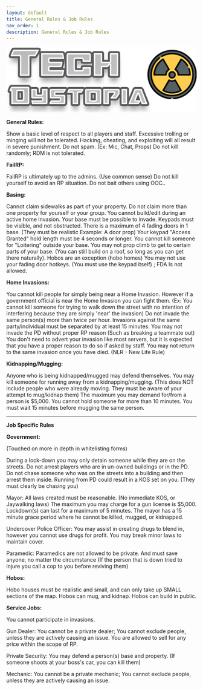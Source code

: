 ```yaml
---
layout: default
title: General Rules & Job Rules
nav_order: 1
description: General Rules & Job Rules
---
```


![smol](https://github.com/McTiddies4Lunch/McTiddies4Lunch.github.io/blob/main/assets/TDBanner.png?raw=true)


**General Rules:**

Show a basic level of respect to all players and staff. Excessive trolling or minging will not be tolerated. Hacking, cheating, and exploiting will all result in severe punishment. Do not spam. (Ex: Mic, Chat, Props) Do not kill randomly; RDM is not tolerated.

**FailRP:**

FailRP is ultimately up to the admins. (Use common sense) Do not kill yourself to avoid an RP situation. Do not bait others using OOC..

**Basing:**

Cannot claim sidewalks as part of your property. Do not claim more than one property for yourself or your group. You cannot build/edit during an active home invasion. Your base must be possible to invade. Keypads must be visible, and not obstructed. There is a maximum of 4 fading doors in 1 base. (They must be realistic Example: A door prop) Your keypad "Access Granted" hold length must be 4 seconds or longer. You cannot kill someone for "Loitering" outside your base. You may not prop climb to get to certain parts of your base. (You can still build on a roof, so long as you can get there naturally). Hobos are an exception (hobo homes) You may not use your fading door hotkeys. (You must use the keypad itself) ; FDA Is not allowed.

**Home Invasions:**

You cannot kill people for simply being near a Home Invasion. However if a government official is near the Home Invasion you can fight them. (Ex: You cannot kill someone for trying to walk down the street with no intention of interfering because they are simply 'near' the invasion) Do not invade the same person(s) more than twice per hour. Invasions against the same party/individual must be separated by at least 15 minutes. You may not invade the PD without proper RP reason (Such as breaking a teammate out) You don't need to advert your invasion like most servers, but it is expected that you have a proper reason to do so if asked by staff. You may not return to the same invasion once you have died. (NLR - New Life Rule)

**Kidnapping/Mugging:**

Anyone who is being kidnapped/mugged may defend themselves. You may kill someone for running away from a kidnapping/mugging. (This does NOT include people who were already moving. They must be aware of your attempt to mug/kidnap them) The maximum you may demand for/from a person is $5,000. You cannot hold someone for more than 10 minutes. You must wait 15 minutes before mugging the same person.

***

**Job Specific Rules**

**Government:**

(Touched on more in depth in whitelisting forms)

During a lock-down you may only detain someone while they are on the streets. Do not arrest players who are in un-owned buildings or in the PD. Do not chase someone who was on the streets into a building and then arrest them inside. Running from PD could result in a KOS set on you. (They must clearly be chasing you)

Mayor: All laws created must be reasonable. (No immediate KOS, or Jaywalking laws) The maximum you may charge for a gun license is $5,000. Lockdown(s) can last for a maximum of 5 minutes. The mayor has a 15 minute grace period where he cannot be killed, mugged, or kidnapped.

Undercover Police Officer: You may assist in creating drugs to blend in, however you cannot use drugs for profit. You may break minor laws to maintain cover.

Paramedic: Paramedics are not allowed to be private. And must save anyone, no matter the circumstance (If the person that is down tried to injure you call a cop to you before reviving them)

**Hobos:**

Hobo houses must be realistic and small, and can only take up SMALL sections of the map. Hobos can mug, and kidnap. Hobos can build in public.

**Service Jobs:**

You cannot participate in invasions.

Gun Dealer: You cannot be a private dealer; You cannot exclude people, unless they are actively causing an issue. You are allowed to sell for any price within the scope of RP.

Private Security: You may defend a person(s) base and property. (If someone shoots at your boss's car, you can kill them)

Mechanic: You cannot be a private mechanic; You cannot exclude people, unless they are actively causing an issue.

